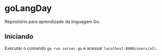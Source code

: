 # goLangDay
Repositório para aprendizado da linguagem Go.

## Iniciando 
Executar o comando `go run server.go` e acessar `localhost:8080/users/all`.